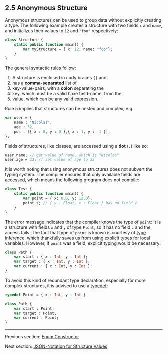 ## 2.5 Anonymous Structure

Anonymous structures can be used to group data without explicitly creating a type. The following example creates a structure with two fields `x` and `name`, and initializes their values to `12` and `"foo"` respectively:

```haxe
class Structure {
	static public function main() {
		var myStructure = { x: 12, name: "foo"};
	}
}
```
The general syntactic rules follow:



1. A structure is enclosed in curly braces `{}` and
2. has a **comma-separated** list of
3. key-value-pairs, with a **colon** separating the
4. key, which must be a valid haxe field-name, from the
5. value, which can be any valid expression.


Rule 5 implies that structures can be nested and complex, e.g.:

```haxe
var user = {
    name : "Nicolas",
    age : 32,
    pos : [{ x : 0, y : 0 },{ x : 1, y : -1 }],
};
```
Fields of structures, like classes, are accessed using a **dot** (`.`) like so:

```haxe
user.name; // get value of name, which is "Nicolas"
user.age = 33; // set value of age to 33
```
It is worth noting that using anonymous structures does not subvert the typing system. The compiler ensures that only available fields are accessed, which means the following program does not compile:

```haxe
class Test {
	static public function main() {
		var point = { x: 0.0, y: 12.0};
		point.z; // { y : Float, x : Float } has no field z
	}
}
```
The error message indicates that the compiler knows the type of `point`: It is a structure with fields `x` and `y` of type `Float`, so it has no field `z` and the access fails.
The fact that type of `point` is known is courtesy of [type inference](3.6-Type_Inference.md), which thankfully saves us from using explicit types for local variables. However, if `point` was a field, explicit typing would be necessary:

```haxe
class Path {
    var start : { x : Int, y : Int };
    var target : { x : Int, y : Int };
    var current : { x : Int, y : Int };
}
```
To avoid this kind of redundant type declaration, especially for more complex structures, it is advised to use a [typedef](3.1-Typedef.md):

```haxe
typedef Point = { x : Int, y : Int }

class Path {
    var start : Point;
    var target : Point;
    var current : Point;
}
```

---

Previous section: [Enum Constructor](2.4.1-Enum_Constructor.md)

Next section: [JSON-Notation for Structure Values](2.5.1-JSON-Notation_for_Structure_Values.md)